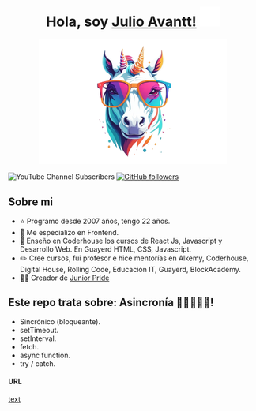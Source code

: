 <div align="center">
<h1 align="center">Hola, soy <a href="https://www.youtube.com/@juniorpride">Julio Avantt!</a> <img src="https://github.com/Kathryn-Jie/Kathryn-Jie/blob/main/wave.gif" width="40px" /></h1>
 
</div>
<p align="center">
 <img src="https://github.com/julioavantt/julioavantt/blob/main/unicorn-with-glasses.png" width="380px">
</p>

![YouTube Channel Subscribers](https://img.shields.io/youtube/channel/subscribers/UC38RutKRyCUHZ866mTNkUAw?link=https%3A%2F%2Fyoutube.com%2F%40juniorpride)
[![GitHub followers](https://img.shields.io/github/followers/julioavantt?style=social)](https://github.com/julioavantt)

## Sobre mi

-  ⭐ Programo desde 2007 años, tengo 22 años.
-  📲 Me especializo en Frontend.
-  🎥 Enseño en Coderhouse los cursos de React Js, Javascript y Desarrollo Web. En Guayerd HTML, CSS, Javascript.
-  ✏️ Cree cursos, fui profesor e hice mentorías en Alkemy, Coderhouse, Digital House, Rolling Code, Educación IT, Guayerd, BlockAcademy.
-  🧑‍🏫 Creador de [Junior Pride](https://www.youtube.com/@juniorpride)
   <br>

## Este repo trata sobre: Asincronía 👩🏻‍🦰🧒🏻!

-  Sincrónico (bloqueante).
-  setTimeout.
-  setInterval.
-  fetch.
-  async function.
-  try / catch.

#### URL

[text](https://julioavantt.github.io/teacher_js_asincronia/index.html)
